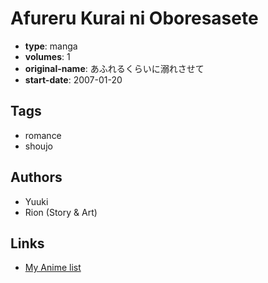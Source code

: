 # Afureru Kurai ni Oboresasete

-   **type**: manga
-   **volumes**: 1
-   **original-name**: あふれるくらいに溺れさせて
-   **start-date**: 2007-01-20

## Tags

-   romance
-   shoujo

## Authors

-   Yuuki
-   Rion (Story & Art)

## Links

-   [My Anime list](https://myanimelist.net/manga/7980/Afureru_Kurai_ni_Oboresasete)
